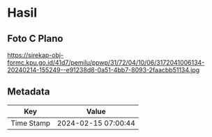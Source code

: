 # Hasil

## Foto C Plano

https://sirekap-obj-formc.kpu.go.id/41d7/pemilu/ppwp/31/72/04/10/06/3172041006134-20240214-155249--e91238d8-0a51-4bb7-8093-2faacbb51134.jpg


## Metadata

| Key        | Value               |
| ---------- | ------------------- |
| Time Stamp | 2024-02-15 07:00:44 |



